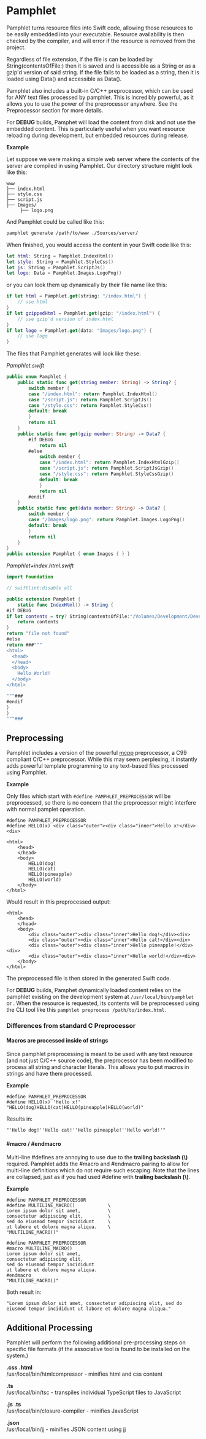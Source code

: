 # Pamphlet

Pamphlet turns resource files into Swift code, allowing those resources to be easily embedded into your executable. Resource availability is then checked by the compiler, and will error if the resource is removed from the project.

Regardless of file extension, if the file is can be loaded by String(contentsOfFile:) then it is saved and is accessible as a String or as a gzip'd version of said string.  If the file fails to be loaded as a string, then it is loaded using Data() and accessible as Data().

Pamphlet also includes a built-in C/C++ preprocessor, which can be used for ANY text files processed by pamphlet. This is incredibly powerful, as it allows you to use the power of the preprocessor anywhere.  See the Preprocessor section for more details.

For **DEBUG** builds, Pamphet will load the content from disk and not use the embedded content. This is particularly useful when you want resource reloading during development, but embedded resources during release.


**Example**

Let suppose we were making a simple web server where the contents of the server are compiled in using Pamphlet.  Our directory structure might look like this:

```
www  
├── index.html  
├── style.css  
├── script.js  
├── Images/  
     ├── logo.png  
```


And Pamphlet could be called like this:

```bash
pamphlet generate /path/to/www ./Sources/server/ 
```

When finished, you would access the content in your Swift code like this:

```swift
let html: String = Pamphlet.IndexHtml()
let style: String = Pamphlet.StyleCss()
let js: String = Pamphlet.ScriptJs()
let logo: Data = Pamphlet.Images.LogoPng()
```

or you can look them up dynamically by their file name like this:

```swift
if let html = Pamphlet.get(string: "/index.html") {
    // use html
}
if let gzippedHtml = Pamphlet.get(gzip: "/index.html") {
    // use gzip'd version of index.html
}
if let logo = Pamphlet.get(data: "Images/logo.png") {
    // use logo
}
```


The files that Pamphlet generates will look like these:

*Pamphlet.swift*

```swift
public enum Pamphlet {
    public static func get(string member: String) -> String? {
        switch member {
        case "/index.html": return Pamphlet.IndexHtml()
        case "/script.js": return Pamphlet.ScriptJs()
        case "/style.css": return Pamphlet.StyleCss()
        default: break
        }
        return nil
    }
    public static func get(gzip member: String) -> Data? {
        #if DEBUG
            return nil
        #else
            switch member {
            case "/index.html": return Pamphlet.IndexHtmlGzip()
            case "/script.js": return Pamphlet.ScriptJsGzip()
            case "/style.css": return Pamphlet.StyleCssGzip()
            default: break
            }
            return nil
        #endif
    }
    public static func get(data member: String) -> Data? {
        switch member {
        case "/Images/logo.png": return Pamphlet.Images.LogoPng()
        default: break
        }
        return nil
    }
}
public extension Pamphlet { enum Images { } }
```

*Pamphlet+index.html.swift*

```swift
import Foundation

// swiftlint:disable all

public extension Pamphlet {
    static func IndexHtml() -> String {
#if DEBUG
if let contents = try? String(contentsOfFile:"/Volumes/Development/Development/chimerasw2/Pamphlet/meta/test/index.html") {
    return contents
}
return "file not found"
#else
return ###"""
<html>
  <head>
  </head>
  <body>
    Hello World!
  </body>
</html>

"""###
#endif
}
}
"""###
```

## Preprocessing

Pamphlet includes a version of the powerful [mcpp](http://mcpp.sourceforge.net) preprocessor, a C99 compliant C/C++ preprocessor.  While this may seem perplexing, it instantly adds powerful template programming to any text-based files processed using Pamphlet.

**Example**

Only files which start with ```#define PAMPHLET_PREPROCESSOR``` will be preprocessed, so there is no concern that the preprocessor might interfere with normal pamplet operation.

```
#define PAMPHLET_PREPROCESSOR
#define HELLO(x) <div class="outer"><div class="inner">Hello x!</div><div>

<html>
	<head>
	</head>
	<body>
		HELLO(dog)
		HELLO(cat)
		HELLO(pineapple)
		HELLO(world)
	</body>
</html>
```

Would result in this preprocessed output:

```
<html>
	<head>
	</head>
	<body>
		<div class="outer"><div class="inner">Hello dog!</div><div>
		<div class="outer"><div class="inner">Hello cat!</div><div>
		<div class="outer"><div class="inner">Hello pineapple!</div><div>
		<div class="outer"><div class="inner">Hello world!</div><div>
	</body>
</html>
```

The preprocessed file is then stored in the generated Swift code.

For **DEBUG** builds, Pamphet dynamically loaded content relies on the pamphlet existing on the development system at ```/usr/local/bin/pamphlet``` or .  When the resource is requested, its contents will be preprocessed using the CLI tool like this ```pamphlet preprocess /path/to/index.html```.

### Differences from standard C Preprocessor

#### Macros are processed inside of strings
Since pamphlet preprocessing is meant to be used with any text resource (and not just C/C++ source code), the preprocessor has been modified to process all string and character literals. This allows you to put macros in strings and have them processed.

**Example**

```
#define PAMPHLET_PREPROCESSOR
#define HELLO(x) 'Hello x!'
"HELLO(dog)HELLO(cat)HELLO(pineapple)HELLO(world)"
```

Results in:
	
```
"'Hello dog!''Hello cat!''Hello pineapple!''Hello world!'"
```

#### #macro / #endmacro
Multi-line #defines are annoying to use due to the **trailing backslash (\\)** required. Pamphlet adds the #macro and #endmacro pairing to allow for multi-line definitions which do not require such escaping. Note that the lines are collapsed, just as if you had used #define with **trailing backslash (\\)**.

**Example**

```
#define PAMPHLET_PREPROCESSOR
#define MULTILINE_MACRO()            \
Lorem ipsum dolor sit amet,          \
consectetur adipiscing elit,         \
sed do eiusmod tempor incididunt     \
ut labore et dolore magna aliqua.    \
"MULTILINE_MACRO()"

```

```
#define PAMPHLET_PREPROCESSOR
#macro MULTILINE_MACRO()
Lorem ipsum dolor sit amet, 
consectetur adipiscing elit, 
sed do eiusmod tempor incididunt 
ut labore et dolore magna aliqua. 
#endmacro
"MULTILINE_MACRO()"

```

Both result in:

```
"Lorem ipsum dolor sit amet, consectetur adipiscing elit, sed do eiusmod tempor incididunt ut labore et dolore magna aliqua."
```

## Additional Processing

Pamphlet will perform the following additional pre-processing steps on specific file formats (if the associative tool is found to be installed on the system.)

**.css** **.html**  
/usr/local/bin/htmlcompressor - minifies html and css content

**.ts**  
/usr/local/bin/tsc - transpiles individual TypeScript files to JavaScript

**.js** **.ts**  
/usr/local/bin/closure-compiler - minifies JavaScript

**.json**    
/usr/local/bin/jj - minifies JSON content using [jj](https://github.com/tidwall/jj)

